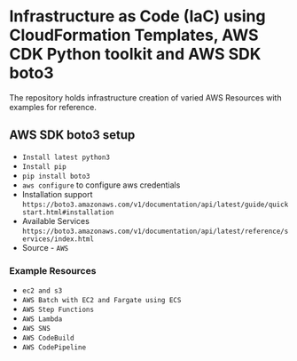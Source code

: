 # Infrastructure as Code (IaC) using CloudFormation Templates, AWS CDK Python toolkit and AWS SDK boto3 

The repository holds infrastructure creation of varied AWS Resources with examples for reference.


## AWS SDK boto3 setup 
 * `Install latest python3`
 * `Install pip`
 * `pip install boto3`
 * `aws configure` to configure aws credentials
 * Installation support `https://boto3.amazonaws.com/v1/documentation/api/latest/guide/quickstart.html#installation`
 * Available Services `https://boto3.amazonaws.com/v1/documentation/api/latest/reference/services/index.html`
 * Source - `AWS`
 
### Example Resources
 
 * `ec2 and s3`
 * `AWS Batch with EC2 and Fargate using ECS`
 * `AWS Step Functions`
 * `AWS Lambda`
 * `AWS SNS`
 * `AWS CodeBuild`
 * `AWS CodePipeline`